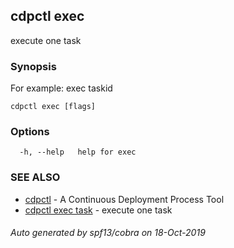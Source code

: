 ## cdpctl exec

execute one task

### Synopsis

For example: exec taskid

```
cdpctl exec [flags]
```

### Options

```
  -h, --help   help for exec
```

### SEE ALSO

* [cdpctl](cdpctl.md)	 - A Continuous Deployment Process Tool
* [cdpctl exec task](cdpctl_exec_task.md)	 - execute one task

###### Auto generated by spf13/cobra on 18-Oct-2019
